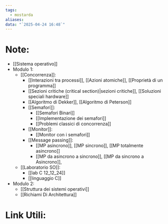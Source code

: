 ```yaml
---
tags:
  - mostarda
aliases: 
data: "`2025-04-24 16:48`"
---
```

# Note:
- [[Sistema operativo]]
- Modulo 1:
	- [[Concorrenza]]:
		- [[Interazioni tra processi]], [[Azioni atomiche]], [[Proprietà di un programma]]
		- [[Sezioni critiche (critical section)|sezioni critiche]], [[Soluzioni speciali hardware]]
		- [[Algoritmo di Dekker]], [[Algoritmo di Peterson]]
		- [[Semafori]]:
			- [[Semafori Binari]]
			- [[Implementazione dei semafori]]
			- [[Problemi classici di concorrenza]]
		- [[Monitor]]:
			- [[Monitor con i semafori]]
		- [[Message passing]]:
			- [[MP asincrono]], [[MP sincrono]], [[MP totalmente asincrono]]
			- [[MP da asincrono a sincrono]], [[MP da sincrono a Asincrono]], 
	- [[Laboratorio SO]]:
		- [[lab C 12_12_24]]
		- [[linguaggio C]]
- Modulo 2:
	- [[Struttura dei sistemi operativi]]
	- [[Richiami Di Architettura]]
# Link Utili: